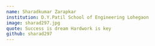 ```yaml
---
name: Sharadkumar Zarapkar
institution: D.Y.Patil School of Engineering Lohegaon
image: sharad297.jpg 
quote: Success is dream Hardwork is key
github: sharad297
---
```

